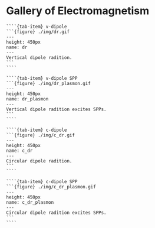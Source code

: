 # Gallery of Electromagnetism
`````{tab-set}
````{tab-item} v-dipole
```{figure} ./img/dr.gif
---
height: 450px
name: dr
---
Vertical dipole radition.
```
````

````{tab-item} v-dipole SPP
```{figure} ./img/dr_plasmon.gif
---
height: 450px
name: dr_plasmon
---
Vertical dipole radition excites SPPs.
```
````

````{tab-item} c-dipole
```{figure} ./img/c_dr.gif
---
height: 450px
name: c_dr
---
Circular dipole radition.
```
````

````{tab-item} c-dipole SPP
```{figure} ./img/c_dr_plasmon.gif
---
height: 450px
name: c_dr_plasmon
---
Circular dipole radition excites SPPs.
```
````
`````

